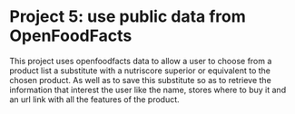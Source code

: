 <h1><strong>Project 5: use public data from OpenFoodFacts</strong></h1>

This project uses openfoodfacts data to allow a user to choose from a product list a substitute with a nutriscore superior or equivalent to the chosen product.</n>
As well as to save this substitute so as to retrieve the information that interest the user like the name, stores where to buy it and an url link with all the features of the product.

